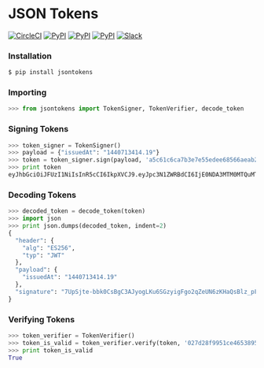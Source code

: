 # JSON Tokens

[![CircleCI](https://img.shields.io/circleci/project/blockstack/jsontokens-py.svg)](https://circleci.com/gh/blockstack/jsontokens-py)
[![PyPI](https://img.shields.io/pypi/v/jsontokens.svg)](https://pypi.python.org/pypi/jsontokens/)
[![PyPI](https://img.shields.io/pypi/dm/jsontokens.svg)](https://pypi.python.org/pypi/jsontokens/)
[![PyPI](https://img.shields.io/pypi/l/jsontokens.svg)](https://github.com/namesystem/jsontokens/blob/master/LICENSE)
[![Slack](http://slack.blockstack.org/badge.svg)](http://slack.blockstack.org/)

### Installation

```bash
$ pip install jsontokens
```

### Importing

```python
>>> from jsontokens import TokenSigner, TokenVerifier, decode_token
```

### Signing Tokens

```python
>>> token_signer = TokenSigner()
>>> payload = {"issuedAt": "1440713414.19"}
>>> token = token_signer.sign(payload, 'a5c61c6ca7b3e7e55edee68566aeab22e4da26baa285c7bd10e8d2218aa3b22901')
>>> print token
eyJhbGciOiJFUzI1NiIsInR5cCI6IkpXVCJ9.eyJpc3N1ZWRBdCI6IjE0NDA3MTM0MTQuMTkifQ.7UpSjte-bbk0CsBgC3AJyogLKu6SGzyigFgo2qZeUN6zKHaQsBlz_pFwHkPGLmiz4yvOd5gfWu8R2BwFX55okQ
```

### Decoding Tokens

```python
>>> decoded_token = decode_token(token)
>>> import json
>>> print json.dumps(decoded_token, indent=2)
{
  "header": {
    "alg": "ES256", 
    "typ": "JWT"
  }, 
  "payload": {
    "issuedAt": "1440713414.19"
  }, 
  "signature": "7UpSjte-bbk0CsBgC3AJyogLKu6SGzyigFgo2qZeUN6zKHaQsBlz_pFwHkPGLmiz4yvOd5gfWu8R2BwFX55okQ"
}
```

### Verifying Tokens

```python
>>> token_verifier = TokenVerifier()
>>> token_is_valid = token_verifier.verify(token, '027d28f9951ce46538951e3697c62588a87f1f1f295de4a14fdd4c780fc52cfe69')
>>> print token_is_valid
True
```
